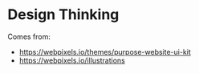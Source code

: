# Design Thinking

Comes from:

  * https://webpixels.io/themes/purpose-website-ui-kit
  * https://webpixels.io/illustrations